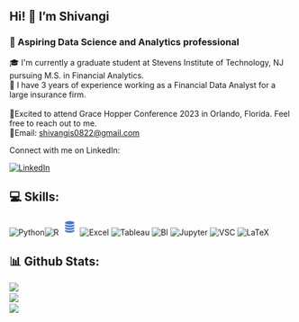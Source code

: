 ## Hi! 👋 I’m Shivangi
### :rocket: Aspiring Data Science and Analytics professional
:mortar_board: I'm currently a graduate student at Stevens Institute of Technology, NJ pursuing M.S. in Financial Analytics.
<br>:briefcase: I have 3 years of experience working as a  Financial Data Analyst for a large insurance firm.
<br><br>💫Excited to attend Grace Hopper Conference 2023 in Orlando, Florida. Feel free to reach out to me.
<br>:email:Email: shivangis0822@gmail.com
<p>Connect with me on LinkedIn:

[![LinkedIn](https://img.shields.io/badge/LinkedIn-%230077B5.svg?logo=linkedin&logoColor=white)](https://linkedin.com/in/shivangisfa) 
<br>
## 💻 Skills:
<img src="https://avatars.githubusercontent.com/u/1525981?s=200&v=4" alt="Python" width="30"><img src="https://www.r-project.org/logo/Rlogo.svg" alt="R" width="30">
<img src="https://raw.githubusercontent.com/github/explore/80688e429a7d4ef2fca1e82350fe8e3517d3494d/topics/sql/sql.png" alt="SQL" width="30">
<img src="https://avatars.githubusercontent.com/u/44556874?s=200&v=4" alt="Excel" width="30">
<img src="https://avatars.githubusercontent.com/u/828667?s=200&v=4" alt="Tableau" width="30">
<img src="https://avatars.githubusercontent.com/u/42988494?s=200&v=4" alt="BI" width="30">
<img src="https://avatars.githubusercontent.com/u/7388996?s=200&v=4" alt="Jupyter" width="30">
<img src="https://img.shields.io/badge/VSCode-0078D4?style=for-the-badge&logo=visual%20studio%20code&logoColor=white" alt="VSC" width="70">
![LaTeX](https://img.shields.io/badge/latex-%23008080.svg?style=flat&logo=latex&logoColor=white) 
<br>
## 📊 Github Stats:
![](https://github-readme-stats.vercel.app/api?username=shivangis8&theme=tokyonight&hide_border=false&include_all_commits=false&count_private=false)<br/>
![](https://github-readme-streak-stats.herokuapp.com/?user=shivangis8&theme=tokyonight&hide_border=false)<br/>
![](https://github-readme-stats.vercel.app/api/top-langs/?username=shivangis8&theme=tokyonight&hide_border=false&include_all_commits=false&count_private=false&layout=compact)

